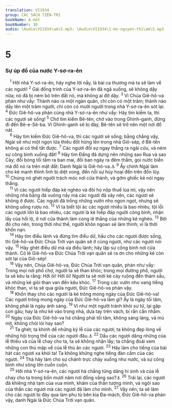 ```yaml
---
translation: VI1934
group: CÁC SÁCH TIÊN-TRI
bookName: A-mốt 
bookNumber: 30
audio: \Audio\VI1934\am\5.mp3; \Audio\VI1934\1-ms-nguyen-thi\am\5.mp3
---
```


<div class="title"><h1>5</h1><h3>Sự úp đổ của nước Y-sơ-ra-ên</h3></div>
<span class="verse am_5_1"> <sup>1</sup> Hỡi nhà Y-sơ-ra-ên, hãy nghe lời nầy, là bài ca thương mà ta sẽ làm về các ngươi! </span>
<span class="verse am_5_2"><sup>2</sup> Gái đồng trinh của Y-sơ-ra-ên đã ngã xuống, sẽ không dậy nữa; nó đã bị ném bỏ trên đất nó, mà không ai đỡ dậy. </span>
<span class="verse am_5_3"><sup>3</sup> Vì Chúa Giê-hô-va phán như vầy: Thành nào ra một ngàn quân, chỉ còn có một trăm; thành nào dấy lên một trăm người, chỉ còn có mười người trong nhà Y-sơ-ra-ên sót lại. </span>
<span class="verse am_5_4"><sup>4</sup> Đức Giê-hô-va phán cùng nhà Y-sơ-ra-ên như vầy: Hãy tìm kiếm ta, thì các ngươi sẽ sống! </span>
<span class="verse am_5_5"><sup>5</sup> Chớ tìm kiếm Bê-tên, chớ vào trong Ghinh-ganh, đừng đi đến Bê-e-Sê-ba. Vì Ghinh-ganh sẽ bị đày, Bê-tên sẽ trở nên một nơi đổ nát. <br/></span>
<span class="verse am_5_6"> <sup>6</sup> Hãy tìm kiếm Đức Giê-hô-va, thì các ngươi sẽ sống; bằng chẳng vậy, Ngài sẽ như một ngọn lửa thiêu đốt hừng lên trong nhà Giô-sép, ở Bê-tên không ai có thể tắt được. </span>
<span class="verse am_5_7"><sup>7</sup> Các ngươi đổi sự ngay thẳng ra ngải cứu, và ném sự công bình xuống đất! </span>
<span class="verse am_5_8"><sup>8</sup> Hãy tìm Đấng đã dựng nên những sao Rua và sao Cày; đổi bóng tối tăm ra ban mai, đổi ban ngày ra đêm thẳm, gọi nước biển mà đổ nó ra trên mặt đất: Danh Ngài là Giê-hô-va.<a data-toggle="tooltip" data-placement="bottom" title="Giop 9:9; 38:31">⚓</a></span>
<span class="verse am_5_9"><sup>9</sup> Ấy chính Ngài làm cho kẻ mạnh thình lình bị diệt vong, đến nỗi sự hủy hoại đến trên đồn lũy. </span>
<span class="verse am_5_10"><sup>10</sup> Chúng nó ghét người trách móc nơi cửa thành, và gớm ghiếc kẻ nói ngay thẳng. <br/></span>
<span class="verse am_5_11"> <sup>11</sup> Vì các ngươi hiếp đáp kẻ nghèo và đòi họ nộp thuế lúa mì, vậy nên những nhà bằng đá vuông nầy mà các ngươi đã xây nên, các ngươi sẽ không ở được. Các ngươi đã trồng những vườn nho ngon ngọt, nhưng sẽ không uống rượu nó. </span>
<span class="verse am_5_12"><sup>12</sup> Vì ta biết tội ác các ngươi nhiều là bao nhiêu, tội lỗi các ngươi lớn là bao nhiêu, các ngươi là kẻ hiếp đáp người công bình, nhận lấy của hối lộ, ở nơi cửa thành làm cong lẽ thẳng của những kẻ nghèo. </span>
<span class="verse am_5_13"><sup>13</sup> Bởi đó cho nên, trong thời như thế, người khôn ngoan sẽ làm thinh; vì là thời khốn nạn. <br/></span>
<span class="verse am_5_14"> <sup>14</sup> Hãy tìm điều lành và đừng tìm điều dữ, hầu cho các ngươi được sống, thì Giê-hô-va Đức Chúa Trời vạn quân sẽ ở cùng ngươi, như các ngươi nói vậy. </span>
<span class="verse am_5_15"><sup>15</sup> Hãy ghét điều dữ mà ưa điều lành; hãy lập sự công bình nơi cửa thành. Có lẽ Giê-hô-va Đức Chúa Trời vạn quân sẽ ra ơn cho những kẻ còn sót lại của Giô-sép! <br/></span>
<span class="verse am_5_16"> <sup>16</sup> Vậy nên, Chúa Giê-hô-va, Đức Chúa Trời vạn quân, phán như vầy: Trong mọi nơi phố chợ, người ta sẽ than khóc; trong mọi đường phố, người ta sẽ kêu la rằng: Hỡi ôi! Hỡi ôi! Người ta sẽ mời kẻ cày ruộng đến thảm sầu, và những kẻ giỏi than van đến kêu khóc. </span>
<span class="verse am_5_17"><sup>17</sup> Trong các vườn nho vang tiếng khóc than, vì ta sẽ qua giữa ngươi, Đức Giê-hô-va phán vậy. <br/></span>
<span class="verse am_5_18"> <sup>18</sup> Khốn thay cho các ngươi là kẻ trông mong ngày của Đức Giê-hô-va! Các ngươi trông mong ngày của Đức Giê-hô-va làm gì? Ấy là ngày tối tăm, không phải là ngày ánh sáng. </span>
<span class="verse am_5_19"><sup>19</sup> Ví như một người tránh khỏi sư tử, lại gặp con gấu; hay là như kẻ vào trong nhà, dựa tay trên vách, bị rắn cắn nhằm. </span>
<span class="verse am_5_20"><sup>20</sup> Ngày của Đức Giê-hô-va há chẳng phải tối tăm, không sáng láng, và mù mịt, không chói lói hay sao? <br/></span>
<span class="verse am_5_21"> <sup>21</sup> Ta ghét; ta khinh dể những kỳ lễ của các ngươi; ta không đẹp lòng về những hội trọng thể của các ngươi đâu.<a data-toggle="tooltip" data-placement="bottom" title="Es 1:11-14">⚓</a></span>
<span class="verse am_5_22"><sup>22</sup> Dầu các ngươi dâng những của lễ thiêu và của lễ chay cho ta, ta sẽ không nhận lấy; ta chẳng đoái xem những con thú mập về của lễ thù ân các ngươi. </span>
<span class="verse am_5_23"><sup>23</sup> Hãy làm cho tiếng của bài hát các ngươi xa khỏi ta! Ta không khứng nghe tiếng đàn cầm của các ngươi. </span>
<span class="verse am_5_24"><sup>24</sup> Thà hãy làm cho sự chánh trực chảy xuống như nước, và sự công bình như sông lớn cuồn cuộn. <br/></span>
<span class="verse am_5_25"> <sup>25</sup> Hỡi nhà Y-sơ-ra-ên, các ngươi há chẳng từng dâng hi sinh và của lễ chay cho ta trong bốn mươi năm nơi đồng vắng sao?<a data-toggle="tooltip" data-placement="bottom" title="Cong 7:42-43">⚓</a></span>
<span class="verse am_5_26"><sup>26</sup> Trái lại, các ngươi đã khiêng nhà tạm của vua mình, khám của thần tượng mình, và ngôi sao của thần các ngươi mà các ngươi đã làm cho mình. </span>
<span class="verse am_5_27"><sup>27</sup> Vậy nên, ta sẽ làm cho các ngươi bị đày qua làm phu tù bên kia Đa-mách, Đức Giê-hô-va phán vậy, danh Ngài là Đức Chúa Trời vạn quân. <br/></span>
